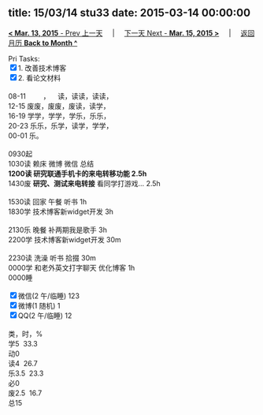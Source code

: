 title: 15/03/14 stu33
date: 2015-03-14 00:00:00
---
[**< Mar. 13, 2015** - Prev 上一天](/lifelogs/2015/03/d13.html) &nbsp; &nbsp; | &nbsp; &nbsp; [下一天 Next - **Mar. 15, 2015 >**](/lifelogs/2015/03/d15.html) &nbsp; &nbsp; |  &nbsp; &nbsp; [返回月历 **Back to Month ^**](/lifelogs/2015/03/index.html)
<br/><div>Pri Tasks:<br/><input type="checkbox" checked="true"/>1. 改善技术博客</div><div><input type="checkbox" checked="false"/>2. 看论文材料</div><div><div><br/></div>08-11         ，    读，读读，读读，<br/>12-15 废废，废废，废读，读学，<br/>16-19 学学，学学，学乐，乐乐，<br/>20-23 乐乐，乐学，读学，学学，</div><div>00-01 乐。</div><div><div><br/></div>0930起<br/>1030读 赖床 微博 微信 总结<br/><b>1200读 研究联通手机卡的来电转移功能 2.5h</b></div><div>1430废 <b>研究、测试来电转接</b> 看同学打游戏… 2.5h</div><div><div><br/></div>1530读 回家 午餐 听书 1h<br/>1830学 技术博客新widget开发 3h<div><br/></div>2130乐 晚餐 补两期我是歌手 3h</div><div>2200学 技术博客新widget开发 30m<br/><div><br/></div>2230读 洗澡 听书 拾掇 30m<br/>0000学 和老外英文打字聊天 优化博客 1h</div><div>0000睡</div><div><br/><input type="checkbox" checked="false"/>微信(2 午/临睡) 123<br/><input type="checkbox" checked="true"/>微博(1 随机) 1<br/><input type="checkbox" checked="true"/>QQ(2 午/临睡) 12<br/><div><br/></div>类，时，%<br/>学5  33.3<br/>动0<br/>读4  26.7<br/>乐3.5  23.3<br/>必0<br/>废2.5  16.7<br/>总15</div>
